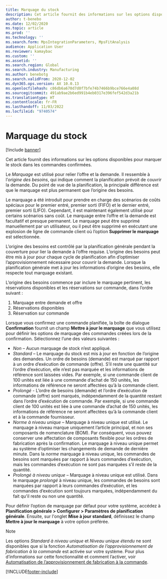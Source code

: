 ```yaml
---
title: Marquage du stock
description: Cet article fournit des informations sur les options disponibles pour marquer le stock dans les commandes confirmées.
author: t-benebo
ms.date: 12/02/2020
ms.topic: article
ms.prod: ''
ms.technology: ''
ms.search.form: MpsIntegrationParameters, MpsFitAnalysis
audience: Application User
ms.reviewer: kamaybac
ms.custom: ''
ms.assetid: ''
ms.search.region: Global
ms.search.industry: Manufacturing
ms.author: benebotg
ms.search.validFrom: 2020-12-02
ms.dyn365.ops.version: AX 10.0.13
ms.openlocfilehash: c86db6a670d7d0f7bfe74b7466b9bce766e4a08d
ms.sourcegitcommit: 491ab9ae2b6ed991b4eb0317e396fef542d3a21b
ms.translationtype: HT
ms.contentlocale: fr-FR
ms.lasthandoff: 11/03/2022
ms.locfileid: "9740574"
---
```

# <a name="inventory-marking"></a>Marquage du stock

[!include [banner](../../includes/banner.md)]

Cet article fournit des informations sur les options disponibles pour marquer le stock dans les commandes confirmées.

Le *Marquage* est utilisé pour relier l’offre et la demande. Il ressemble à l’*origine des besoins*, qui indique comment la planification prévoit de couvrir la demande. Du point de vue de la planification, la principale différence est que le marquage est plus permanent que l’origine des besoins.

Le marquage a été introduit pour prendre en charge des scénarios de coûts spéciaux pour le premier entré, premier sorti (FIFO) et le dernier entré, premier sorti (LIFO). Cependant, il est maintenant également utilisé pour certains scénarios sans coût. Le marquage entre l’offre et la demande est facultatif et presque permanent. Le marquage peut être supprimé manuellement par un utilisateur, ou il peut être supprimé en exécutant une explosion de ligne de commande client où l’option **Supprimer le marquage** est sélectionnée.

L’origine des besoins est contrôlé par la planification générale pendant la couverture pour lier la demande à l’offre requise. L’origine des besoins peut être mis à jour pour chaque cycle de planification afin d’optimiser l’approvisionnement nécessaire pour couvrir la demande. Lorsque la planification générale met à jour les informations d’origine des besoins, elle respecte tout marquage existant.

L’origine des besoins commence par inclure le marquage pertinent, les réservations disponibles et les réservations sur commande, dans l’ordre suivant :

1. Marquage entre demande et offre
1. Réservations disponibles
1. Réservation sur commande

Lorsque vous confirmez une commande planifiée, la boîte de dialogue **Confirmation** fournit un champ **Mettre à jour le marquage** que vous utilisez pour définir les options de marquage des commandes créées lors de la confirmation. Sélectionnez l’une des valeurs suivantes :

- *Non* – Aucun marquage de stock n’est appliqué.
- *Standard* – Le marquage du stock est mis à jour en fonction de l’origine des demandes. Un ordre de besoins (demande) est marqué par rapport à un ordre d’exécution de commande (offre). S’il reste une quantité sur l’ordre d’exécution, elle n’est pas marquée et les informations de référence sont laissées vides. Par exemple, si une commande client de 100 unités est liée à une commande d’achat de 150 unités, les informations de référence ne seront affectées qu’à la commande client.
- *Prolongé* - L’ordre de besoins (demande) et l’ordre d’exécution de commande (offre) sont marqués, indépendamment de la quantité restant dans l’ordre d’exécution de commande. Par exemple, si une commande client de 100 unités est liée à une commande d’achat de 150 unités, les informations de référence ne seront affectées qu’à la commande client et à la commande fournisseur.
- *Norme à niveau unique* – Marquage à niveau unique est utilisé. Le marquage à niveau marque uniquement l’article principal, et non ses composants de nomenclature (BOM). Par conséquent, vous pouvez conserver une affectation de composants flexible pour les ordres de fabrication après la confirmation. Le marquage à niveau unique permet au système d’optimiser les changements de demande de dernière minute. Dans la *norme* marquage à niveau unique, les commandes de besoins sont marquées par rapport à leurs commandes d’exécution, mais les commandes d’exécution ne sont pas marquées s’il reste de la quantité.
- *Prolongé à niveau unique* – Marquage à niveau unique est utilisé. Dans le marquage *prolongé* à niveau unique, les commandes de besoins sont marquées par rapport à leurs commandes d’exécution, et les commandes d’exécution sont toujours marquées, indépendamment du fait qu'il reste ou non une quantité.

Pour définir l’option de marquage par défaut pour votre système, accédez à **Planification générale \> Configurer \> Paramètres de planification générale**. Ensuite, sur l'onglet **Mise à jour standard**, définissez le champ **Mettre à jour le marquage** à votre option préférée.

> [!NOTE]
> Les options *Standard à niveau unique* et *Niveau unique étendu* ne sont disponibles que si la fonction *Automatisation de l’approvisionnement de fabrication à la commande* est activée sur votre système. Pour plus d’informations sur cette fonctionnalité et comment l’activer, voir [Automatisation de l’approvisionnement de fabrication à la commande](../make-to-order-supply-automation.md).

[!INCLUDE[footer-include](../../../includes/footer-banner.md)]
